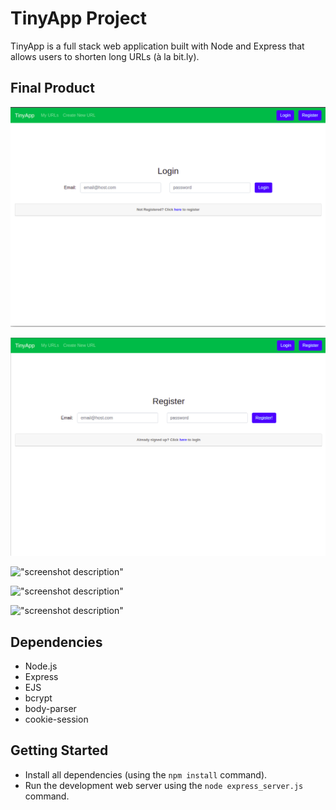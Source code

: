 # TinyApp Project

TinyApp is a full stack web application built with Node and Express that allows users to shorten long URLs (à la bit.ly).

## Final Product

!["Login Page"](https://github.com/Emily-Waters/tinyapp/blob/master/docs/login.png)

!["Registration Page"](https://github.com/Emily-Waters/tinyapp/blob/master/docs/register.png)

!["screenshot description"](#)

!["screenshot description"](#)

!["screenshot description"](#)

## Dependencies

- Node.js
- Express
- EJS
- bcrypt
- body-parser
- cookie-session

## Getting Started

- Install all dependencies (using the `npm install` command).
- Run the development web server using the `node express_server.js` command.